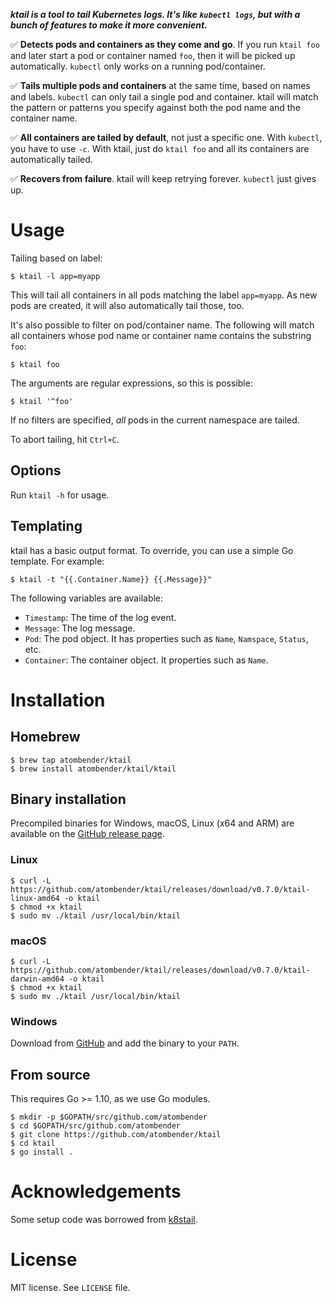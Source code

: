 ***ktail is a tool to tail Kubernetes logs. It's like `kubectl logs`, but with a bunch of features to make it more convenient.***

:white_check_mark: **Detects pods and containers as they come and go**. If you run `ktail foo` and later start a pod or container named `foo`, then it will be picked up automatically. `kubectl` only works on a running pod/container.

:white_check_mark: **Tails multiple pods and containers** at the same time, based on names and labels. `kubectl` can only tail a single pod and container. ktail will match the pattern or patterns you specify against both the pod name and the container name.

:white_check_mark: **All containers are tailed by default**, not just a specific one. With `kubectl`, you have to use `-c`. With ktail, just do `ktail foo` and all its containers are automatically tailed.

:white_check_mark: **Recovers from failure**. ktail will keep retrying forever. `kubectl` just gives up.

# Usage

Tailing based on label:

```shell
$ ktail -l app=myapp
```

This will tail all containers in all pods matching the label `app=myapp`. As new pods are created, it will also automatically tail those, too.

It's also possible to filter on pod/container name. The following will match all containers whose pod name or container name contains the substring `foo`:

```shell
$ ktail foo
```

The arguments are regular expressions, so this is possible:

```shell
$ ktail '^foo'
```

If no filters are specified, _all_ pods in the current namespace are tailed.

To abort tailing, hit `Ctrl+C`.

## Options

Run `ktail -h` for usage.

## Templating

ktail has a basic output format. To override, you can use a simple Go template. For example:

```shell
$ ktail -t "{{.Container.Name}} {{.Message}}"
```

The following variables are available:

* `Timestamp`: The time of the log event.
* `Message`: The log message.
* `Pod`: The pod object. It has properties such as `Name`, `Namspace`, `Status`, etc.
* `Container`: The container object. It properties such as `Name`.

# Installation

## Homebrew

```shell
$ brew tap atombender/ktail
$ brew install atombender/ktail/ktail
```

## Binary installation

Precompiled binaries for Windows, macOS, Linux (x64 and ARM) are available on the [GitHub release page](https://github.com/atombender/ktail/releases).

### Linux

```shell
$ curl -L https://github.com/atombender/ktail/releases/download/v0.7.0/ktail-linux-amd64 -o ktail
$ chmod +x ktail
$ sudo mv ./ktail /usr/local/bin/ktail
```

### macOS

```shell
$ curl -L https://github.com/atombender/ktail/releases/download/v0.7.0/ktail-darwin-amd64 -o ktail
$ chmod +x ktail
$ sudo mv ./ktail /usr/local/bin/ktail
```

### Windows

Download from [GitHub](https://github.com/atombender/ktail/releases/download/v0.7.0/ktail-windows-amd64.exe) and add the binary to your `PATH`.

## From source

This requires Go >= 1.10, as we use Go modules.

```shell
$ mkdir -p $GOPATH/src/github.com/atombender
$ cd $GOPATH/src/github.com/atombender
$ git clone https://github.com/atombender/ktail
$ cd ktail
$ go install .
```

# Acknowledgements

Some setup code was borrowed from [k8stail](https://github.com/dtan4/k8stail).

# License

MIT license. See `LICENSE` file.
